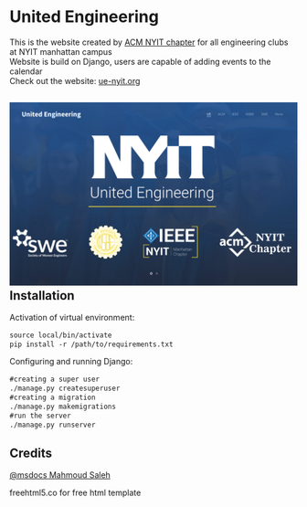 # United Engineering
This is the website created by <a href="https://github.com/acmnyit">ACM NYIT chapter</a> for all engineering clubs at NYIT manhattan campus <br/>
Website is build on Django, users are capable of adding events to the calendar <br/>
Check out the website: <a href="http://UE-nyit.org">ue-nyit.org</a>

![alt tag](https://github.com/Denisolt/UE/blob/master/mainpage.png?raw=true)
Installation
-----------------------------------------
Activation of virtual environment:
```
source local/bin/activate
pip install -r /path/to/requirements.txt
```
Configuring and running Django:
```
#creating a super user
./manage.py createsuperuser 
#creating a migration
./manage.py makemigrations
#run the server
./manage.py runserver
```
Credits
-----------------------------------------
[@msdocs Mahmoud Saleh](https://github.com/msdocs)

freehtml5.co for free html template
